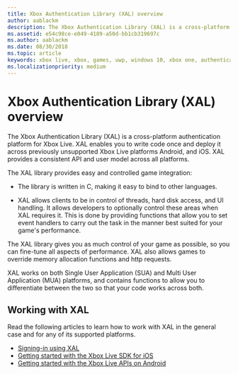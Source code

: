 ```yaml
---
title: Xbox Authentication Library (XAL) overview
author: aablackm
description: The Xbox Authentication Library (XAL) is a cross-platform authentication platform for Android and iOS.
ms.assetid: e54c98ce-e049-4189-a50d-bb1cb319697c
ms.author: aablackm
ms.date: 08/30/2018
ms.topic: article
keywords: xbox live, xbox, games, uwp, windows 10, xbox one, authentication, sign-in
ms.localizationpriority: medium
---
```


# Xbox Authentication Library (XAL) overview

The Xbox Authentication Library (XAL) is a cross-platform authentication platform for Xbox Live.
XAL enables you to write code once and deploy it across previously unsupported Xbox Live platforms Android, and iOS.
XAL provides a consistent API and user model across all platforms.

The XAL library provides easy and controlled game integration:

* The library is written in C, making it easy to bind to other languages.

* XAL allows clients to be in control of threads, hard disk access, and UI handling.
  It allows developers to optionally control these areas when XAL requires it.
  This is done by providing functions that allow you to set event handlers to carry out the task in the manner best suited for your game's performance.

The XAL library gives you as much control of your game as possible, so you can fine-tune all aspects of performance.
XAL also allows games to override memory allocation functions and http requests.

XAL works on both Single User Application (SUA) and Multi User Application (MUA) platforms, and contains functions to allow you to differentiate between the two so that your code works across both.


## Working with XAL

Read the following articles to learn how to work with XAL in the general case and for any of its supported platforms.
* [Signing-in using XAL](live-xal-sign-in.md)
* [Getting started with the Xbox Live SDK for iOS](../../../../get-started/setup-ide/managed-partners/xcode-ios/other/ios-get-started-with-xsapi.md)
* [Getting started with the Xbox Live APIs on Android](../../../../get-started/setup-ide/managed-partners/as-android/other/android-get-started-with-xsapi.md)